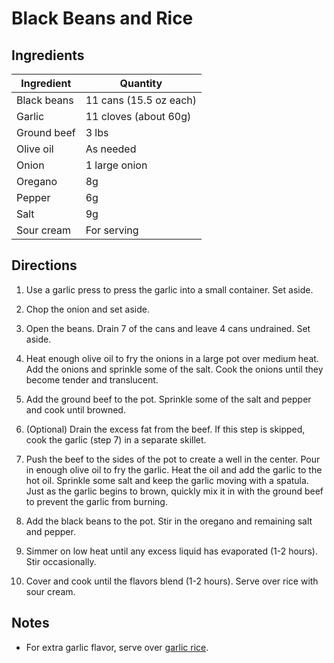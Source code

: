 # Black Beans and Rice

## Ingredients

| Ingredient | Quantity |
| --- | --- |
| Black beans | 11 cans (15.5 oz each) |
| Garlic | 11 cloves (about 60g) |
| Ground beef | 3 lbs |
| Olive oil | As needed |
| Onion | 1 large onion |
| Oregano | 8g |
| Pepper | 6g |
| Salt | 9g |
| Sour cream | For serving |


## Directions

1. Use a garlic press to press the garlic into a small container. Set aside.

2. Chop the onion and set aside.

3. Open the beans. Drain 7 of the cans and leave 4 cans undrained. Set aside.

4. Heat enough olive oil to fry the onions in a large pot over medium heat. Add
   the onions and sprinkle some of the salt. Cook the onions until they become
   tender and translucent.

5. Add the ground beef to the pot. Sprinkle some of the salt and pepper and
   cook until browned.

6. (Optional) Drain the excess fat from the beef. If this step is skipped, cook
   the garlic (step 7) in a separate skillet.

7. Push the beef to the sides of the pot to create a well in the center. Pour
   in enough olive oil to fry the garlic. Heat the oil and add the garlic to
   the hot oil. Sprinkle some salt and keep the garlic moving with a spatula.
   Just as the garlic begins to brown, quickly mix it in with the ground beef
  to prevent the garlic from burning.

8. Add the black beans to the pot. Stir in the oregano and remaining salt and
   pepper.

9. Simmer on low heat until any excess liquid has evaporated (1-2 hours). Stir
   occasionally.

10. Cover and cook until the flavors blend (1-2 hours). Serve over rice with
    sour cream.


## Notes

- For extra garlic flavor, serve over [garlic rice](garlic-rice.md). 
